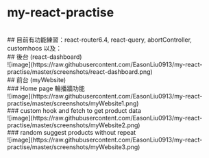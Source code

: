 # my-react-practise
<br />
## 目前有功能練習：react-router6.4, react-query, abortController, customhoos 以及：
<br />
## 後台 (react-dashboard)<br />
![image](https://raw.githubusercontent.com/EasonLiu0913/my-react-practise/master/screenshots/react-dashboard.png)
<br />
## 前台 (myWebsite)<br />
### Home page 輪播牆功能<br />
![image](https://raw.githubusercontent.com/EasonLiu0913/my-react-practise/master/screenshots/myWebsite1.png)
<br />
### custom hook and fetch to get product data<br />
![image](https://raw.githubusercontent.com/EasonLiu0913/my-react-practise/master/screenshots/myWebsite2.png)
<br />
### random suggest products without repeat<br />
![image](https://raw.githubusercontent.com/EasonLiu0913/my-react-practise/master/screenshots/myWebsite3.png)


